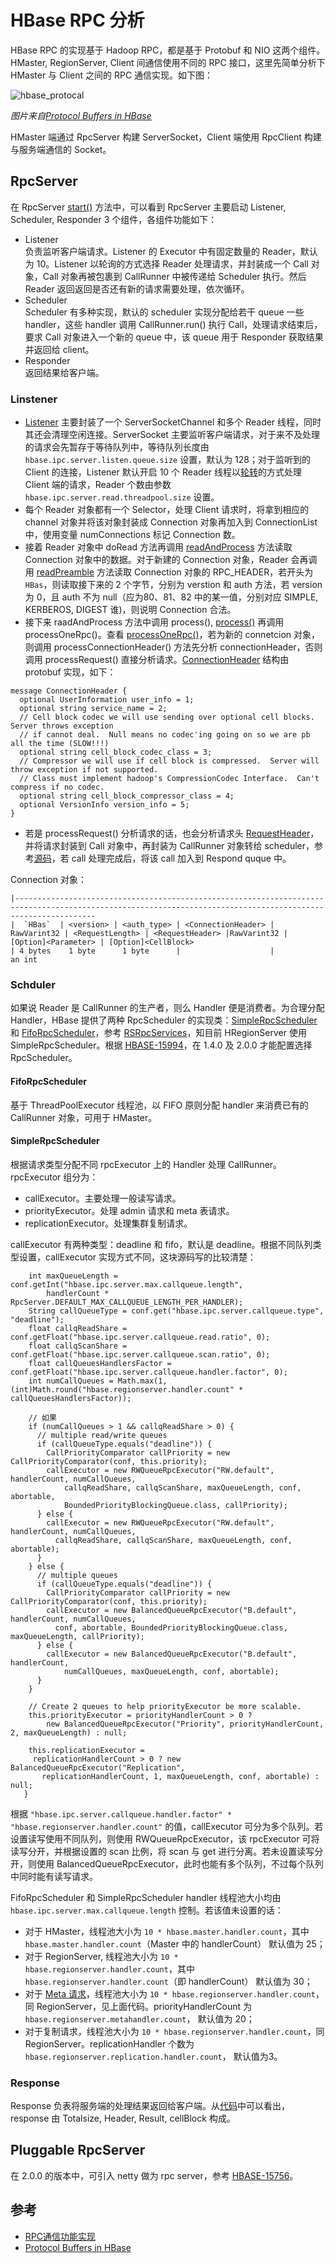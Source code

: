 # HBase	RPC 分析

HBase RPC 的实现基于 Hadoop RPC，都是基于 Protobuf 和 NIO 这两个组件。HMaster, RegionServer, Client 间通信使用不同的 RPC 接口，这里先简单分析下 HMaster 与 Client 之间的 RPC 通信实现。如下图：

![hbase_protocal](../img/hbase_protocal.jpg)

*图片来自[Protocol Buffers in HBase](http://blog.zahoor.in/2012/08/protocol-buffers-in-hbase/)*

HMaster 端通过 RpcServer 构建 ServerSocket，Client 端使用 RpcClient 构建与服务端通信的 Socket。

## RpcServer 

在 RpcServer [start()](https://github.com/apache/hbase/blob/branch-1.2/hbase-server/src/main/java/org/apache/hadoop/hbase/ipc/RpcServer.java#L2128) 方法中，可以看到 RpcServer 主要启动 Listener, Scheduler, Responder 3 个组件，各组件功能如下：

- Listener    
  负责监听客户端请求。Listener 的 Executor 中有固定数量的 Reader，默认为 10。Listener 以轮询的方式选择 Reader 处理请求，并封装成一个 Call 对象，Call 对象再被包裹到 CallRunner 中被传递给 Scheduler 执行。然后 Reader 返回返回是否还有新的请求需要处理，依次循环。     
- Scheduler     
  Scheduler 有多种实现，默认的 scheduler 实现分配给若干 queue 一些 handler，这些 handler 调用 CallRunner.run() 执行 Call，处理请求结束后，要求 Call 对象进入一个新的 queue 中，该 queue 用于 Responder 获取结果并返回给 client。     
- Responder   
  返回结果给客户端。
       
### Linstener
- [Listener](https://github.com/apache/hbase/blob/branch-1.2/hbase-server/src/main/java/org/apache/hadoop/hbase/ipc/RpcServer.java#L562) 主要封装了一个 ServerSocketChannel 和多个 Reader 线程，同时其还会清理空闲连接。ServerSocket 主要监听客户端请求，对于来不及处理的请求会先暂存于等待队列中，等待队列长度由 `hbase.ipc.server.listen.queue.size` 设置，默认为 128；对于监听到的 Client 的连接，Listener 默认开启 10 个 Reader 线程以[轮转](https://github.com/apache/hbase/blob/branch-1.2/hbase-server/src/main/java/org/apache/hadoop/hbase/ipc/RpcServer.java#L902)的方式处理 Client 端的请求，Reader 个数由参数 `hbase.ipc.server.read.threadpool.size` 设置。         
- 每个 Reader 对象都有一个 Selector，处理 Client 请求时，将拿到相应的 channel 对象并将该对象封装成 Connection 对象再加入到 ConnectionList 中，使用变量 numConnections 标记 Connection 数。        
- 接着 Reader 对象中 doRead 方法再调用 [readAndProcess](https://github.com/apache/hbase/blob/branch-1.2/hbase-server/src/main/java/org/apache/hadoop/hbase/ipc/RpcServer.java#L1554) 方法读取 Connection 对象中的数据。对于新建的 Connection 对象，Reader 会再调用 [readPreamble](https://github.com/apache/hbase/blob/branch-1.2/hbase-server/src/main/java/org/apache/hadoop/hbase/ipc/RpcServer.java#L1482) 方法读取 Connection 对象的 RPC_HEADER，若开头为 `HBas`，则读取接下来的 2 个字节，分别为 verstion 和 auth 方法，若 version 为 0，且 auth 不为 null（应为80、81、82 中的某一值，分别对应 SIMPLE, KERBEROS, DIGEST 谁)，则说明 Connection 合法。    
- 接下来 raadAndProcess 方法中调用 process(), [process()](https://github.com/apache/hbase/blob/branch-1.2/hbase-server/src/main/java/org/apache/hadoop/hbase/ipc/RpcServer.java#L1620) 再调用 processOneRpc()。查看 [processOneRpc()](https://github.com/apache/hbase/blob/branch-1.2/hbase-server/src/main/java/org/apache/hadoop/hbase/ipc/RpcServer.java#L1781)，若为新的 connetcion 对象，则调用 processConnectionHeader() 方法先分析 connectionHeader，否则调用 processRequest() 直接分析请求。[ConnectionHeader](https://github.com/apache/hbase/blob/branch-1.2/hbase-protocol/src/main/protobuf/RPC.proto#L80) 结构由 protobuf 实现，如下：
```
message ConnectionHeader {
  optional UserInformation user_info = 1;
  optional string service_name = 2;
  // Cell block codec we will use sending over optional cell blocks.  Server throws exception
  // if cannot deal.  Null means no codec'ing going on so we are pb all the time (SLOW!!!)
  optional string cell_block_codec_class = 3;
  // Compressor we will use if cell block is compressed.  Server will throw exception if not supported.
  // Class must implement hadoop's CompressionCodec Interface.  Can't compress if no codec.
  optional string cell_block_compressor_class = 4;
  optional VersionInfo version_info = 5;
}
```
- 若是 processRequest() 分析请求的话，也会分析请求头 [RequestHeader](https://github.com/apache/hbase/blob/branch-1.2/hbase-protocol/src/main/protobuf/RPC.proto#L114)，并将请求封装到 Call 对象中，再封装为 CallRunner 对象转给 scheduler，参考[源码](https://github.com/apache/hbase/blob/branch-1.2/hbase-server/src/main/java/org/apache/hadoop/hbase/ipc/RpcServer.java#L1889)，若 call 处理完成后，将该 call 加入到 Respond quque 中。

Connection 对象：
```
|--------------------------------------------------------------------------------------------------------------------------------------------------------------
|  `HBas`  | <version> | <auth_type> | <ConnectionHeader> | RawVarint32 | <RequestLength> | <RequestHeader> |RawVarint32 | [Option]<Parameter> | [Option]<CellBlock> 
| 4 bytes    1 byte      1 byte      |                    |                   an int                                               
```

### Schduler
如果说 Reader 是 CallRunner 的生产者，则么 Handler 便是消费者。为合理分配 Handler，HBase 提供了两种 RpcScheduler 的实现类：[SimpleRpcScheduler](https://github.com/apache/hbase/blob/branch-1.2/hbase-server/src/main/java/org/apache/hadoop/hbase/ipc/SimpleRpcScheduler.java) 和 [FifoRpcScheduler](https://github.com/apache/hbase/blob/branch-1.2/hbase-server/src/main/java/org/apache/hadoop/hbase/ipc/FifoRpcScheduler.java)，参考 [RSRpcServices](https://github.com/apache/hbase/blob/branch-1.2/hbase-server/src/main/java/org/apache/hadoop/hbase/regionserver/RSRpcServices.java#L895)，知目前 HRegionServer 使用 SimpleRpcScheduler。根据 [HBASE-15994](https://issues.apache.org/jira/browse/HBASE-15994)，在 1.4.0 及 2.0.0 才能配置选择 RpcScheduler。

#### FifoRpcScheduler
基于 ThreadPoolExecutor 线程池，以 FIFO 原则分配 handler 来消费已有的 CallRunner 对象，可用于 HMaster。


#### SimpleRpcScheduler
根据请求类型分配不同 rpcExecutor 上的 Handler 处理 CallRunner。rpcExecutor 组分为：
- callExecutor。主要处理一般读写请求。
- priorityExecutor。处理 admin 请求和 meta 表请求。
- replicationExecutor。处理集群复制请求。

callExecutor 有两种类型：deadline 和 fifo，默认是 deadline。根据不同队列类型设置，callExecutor 实现方式不同，这块源码写的比较清楚：
```
    int maxQueueLength = conf.getInt("hbase.ipc.server.max.callqueue.length",
        handlerCount * RpcServer.DEFAULT_MAX_CALLQUEUE_LENGTH_PER_HANDLER);
    String callQueueType = conf.get("hbase.ipc.server.callqueue.type", "deadline");
    float callqReadShare = conf.getFloat("hbase.ipc.server.callqueue.read.ratio", 0);
    float callqScanShare = conf.getFloat("hbase.ipc.server.callqueue.scan.ratio", 0);
    float callQueuesHandlersFactor = conf.getFloat("hbase.ipc.server.callqueue.handler.factor", 0);
    int numCallQueues = Math.max(1, (int)Math.round("hbase.regionserver.handler.count" * callQueuesHandlersFactor));

    // 如果
    if (numCallQueues > 1 && callqReadShare > 0) {
      // multiple read/write queues
      if (callQueueType.equals("deadline")) {
        CallPriorityComparator callPriority = new CallPriorityComparator(conf, this.priority);
        callExecutor = new RWQueueRpcExecutor("RW.default", handlerCount, numCallQueues,
            callqReadShare, callqScanShare, maxQueueLength, conf, abortable,
            BoundedPriorityBlockingQueue.class, callPriority);
      } else {
        callExecutor = new RWQueueRpcExecutor("RW.default", handlerCount, numCallQueues,
          callqReadShare, callqScanShare, maxQueueLength, conf, abortable);
      }
    } else {
      // multiple queues
      if (callQueueType.equals("deadline")) {
        CallPriorityComparator callPriority = new CallPriorityComparator(conf, this.priority);
        callExecutor = new BalancedQueueRpcExecutor("B.default", handlerCount, numCallQueues,
          conf, abortable, BoundedPriorityBlockingQueue.class, maxQueueLength, callPriority);
      } else {
        callExecutor = new BalancedQueueRpcExecutor("B.default", handlerCount,
            numCallQueues, maxQueueLength, conf, abortable);
      }
    }

    // Create 2 queues to help priorityExecutor be more scalable.
    this.priorityExecutor = priorityHandlerCount > 0 ?
        new BalancedQueueRpcExecutor("Priority", priorityHandlerCount, 2, maxQueueLength) : null;

    this.replicationExecutor =
     replicationHandlerCount > 0 ? new BalancedQueueRpcExecutor("Replication",
       replicationHandlerCount, 1, maxQueueLength, conf, abortable) : null;
   }
```
根据 `"hbase.ipc.server.callqueue.handler.factor" * "hbase.regionserver.handler.count"` 的值，callExecutor 可分为多个队列。若设置读写使用不同队列，则使用 RWQueueRpcExecutor，该 rpcExecutor 可将读写分开，并根据设置的 scan 比例，将 scan 与 get 进行分离。若未设置读写分开，则使用 BalancedQueueRpcExecutor，此时也能有多个队列，不过每个队列中同时能有读写请求。

FifoRpcScheduler 和 SimpleRpcScheduler handler 线程池大小均由 `hbase.ipc.server.max.callqueue.length` 控制。若该值未设置的话：
- 对于 HMaster，线程池大小为 `10 * hbase.master.handler.count`，其中 `hbase.master.handler.count`（Master 中的 handlerCount） 默认值为 25；
- 对于 RegionServer, 线程池大小为 `10 * hbase.regionserver.handler.count`，其中 `hbase.regionserver.handler.count`（即 handlerCount） 默认值为 30；
- 对于 [Meta 请求](https://github.com/apache/hbase/blob/branch-1.2/hbase-server/src/main/java/org/apache/hadoop/hbase/regionserver/SimpleRpcSchedulerFactory.java#L49)，线程池大小为 `10 * hbase.regionserver.handler.count`，同 RegionServer，见上面代码。priorityHandlerCount 为 `hbase.regionserver.metahandler.count`， 默认值为 20；
- 对于复制请求，线程池大小为 `10 * hbase.regionserver.handler.count`，同 RegionServer。replicationHandler 个数为 `hbase.regionserver.replication.handler.count`， 默认值为3。

### Response 
Response 负表将服务端的处理结果返回给客户端。从[代码](https://github.com/apache/hbase/blob/branch-1.2/hbase-server/src/main/java/org/apache/hadoop/hbase/ipc/RpcServer.java#L455)中可以看出，response 由 Totalsize, Header, Result, cellBlock 构成。


## Pluggable RpcServer
在 2.0.0 的版本中，可引入 netty 做为 rpc server，参考 [HBASE-15756](https://issues.apache.org/jira/browse/HBASE-15756)。

## 参考
- [RPC通信功能实现](http://blog.csdn.net/JavaMan_chen/article/details/47039517)
- [Protocol Buffers in HBase](http://blog.zahoor.in/2012/08/protocol-buffers-in-hbase/)
